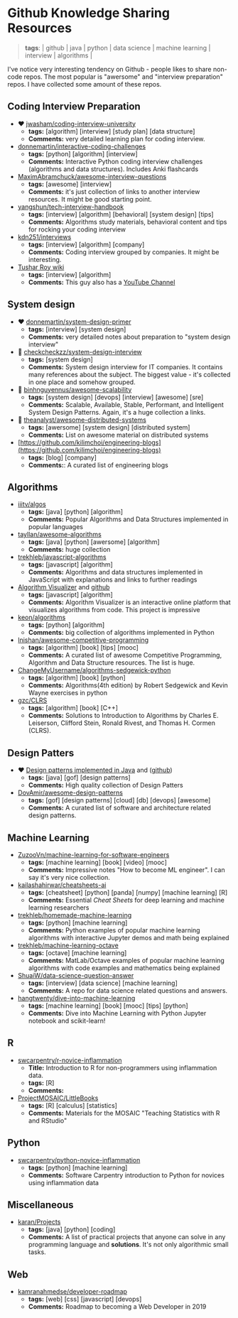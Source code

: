 # Github Knowledge Sharing Resources
> **tags**: | github | java | python | data science | machine learning | interview | algorithms |

I've notice very interesting tendency on Github - people likes to share non-code repos. The most popular is "awersome" and "interview preparation" repos.
I have collected some amount of these repos.


## Coding Interview Preparation

- ❤️ [jwasham/coding-interview-university](https://github.com/jwasham/coding-interview-university)
  - **tags:** [algorithm] [interview] [study plan] [data structure]
  - **Comments:** very detailed learning plan for coding interview.
- [donnemartin/interactive-coding-challenges](https://github.com/donnemartin/interactive-coding-challenges)
  - **tags:** [python] [algorithm] [interview]
  - **Comments:** Interactive Python coding interview challenges (algorithms and data structures). Includes Anki flashcards
- [MaximAbramchuck/awesome-interview-questions](https://github.com/MaximAbramchuck/awesome-interview-questions)
  - **tags:** [awesome] [interview]
  - **Comments:** it's just collection of links to another interview resources. It might be good starting point.
- [yangshun/tech-interview-handbook](https://github.com/yangshun/tech-interview-handbook)
  - **tags:** [interview] [algorithm] [behavioral] [system design] [tips]
  - **Comments:** Algorithms study materials, behavioral content and tips for rocking your coding interview
- [kdn251/interviews](https://github.com/kdn251/interviews)
  - **tags:** [interview] [algorithm] [company]
  - **Comments:** Coding interview grouped by companies. It might be interesting.
- [Tushar Roy wiki](https://github.com/mission-peace/interview/wiki)
  - **tags:** [interview] [algorithm]
  - **Comments:** This guy also has a [YouTube Channel](https://www.youtube.com/channel/UCZLJf_R2sWyUtXSKiKlyvAw)

## System design

- ❤️ [donnemartin/system-design-primer](https://github.com/donnemartin/system-design-primer)
  - **tags:** [interview] [system design]
  - **Comments:** very detailed notes about preparation to "system design interview"
- 💛 [checkcheckzz/system-design-interview](https://github.com/checkcheckzz/system-design-interview)
  - **tags:** [system design]
  - **Comments:** System design interview for IT companies. It contains many references about the subject. The biggest value - it's collected in one place and somehow grouped.
- 💛 [binhnguyennus/awesome-scalability](https://github.com/binhnguyennus/awesome-scalability)
  - **tags:** [system design] [devops] [interview] [awesome] [sre]
  - **Comments:** Scalable, Available, Stable, Performant, and Intelligent System Design Patterns. Again, it's a huge collection a links.
- 💛 [theanalyst/awesome-distributed-systems](https://github.com/theanalyst/awesome-distributed-systems)
  - **tags:** [awersome] [system design] [distributed system]
  - **Comments:** List on awesome material on distributed systems
- [https://github.com/kilimchoi/engineering-blogs](https://github.com/kilimchoi/engineering-blogs)
  - **tags:** [blog] [company]
  - **Comments:**: A curated list of engineering blogs

## Algorithms

- [iiitv/algos](https://github.com/iiitv/algos)
  - **tags:** [java] [python] [algorithm]
  - **Comments:** Popular Algorithms and Data Structures implemented in popular languages
- [tayllan/awesome-algorithms](https://github.com/tayllan/awesome-algorithms) 
  - **tags:** [java] [python] [awersome] [algorithm]
  - **Comments:** huge collection
- [trekhleb/javascript-algorithms](https://github.com/trekhleb/javascript-algorithms)
  - **tags:** [javascript] [algorithm]
  - **Comments:** Algorithms and data structures implemented in JavaScript with explanations and links to further readings
- [Algorithm Visualizer](https://algorithm-visualizer.org/) and [github](https://github.com/algorithm-visualizer/algorithm-visualizer)
  - **tags:** [javascript] [algorithm]
  - **Comments:** Algorithm Visualizer is an interactive online platform that visualizes algorithms from code. This project is impressive
- [keon/algorithms](https://github.com/keon/algorithms)
  - **tags:** [python] [algorithm]
  - **Comments:** big collection of algorithms implemented in Python
- [lnishan/awesome-competitive-programming](https://github.com/lnishan/awesome-competitive-programming)
  - **tags:** [algorithm] [book] [tips] [mooc]
  - **Comments:** A curated list of awesome Competitive Programming, Algorithm and Data Structure resources. The list is huge.
- [ChangeMyUsername/algorithms-sedgewick-python](https://github.com/ChangeMyUsername/algorithms-sedgewick-python)
  - **tags:** [algorithm] [book] [python]
  - **Comments:** Algorithms(4th edition) by Robert Sedgewick and Kevin Wayne exercises in python
- [gzc/CLRS](https://github.com/gzc/CLRS)
  - **tags:** [algorithm] [book] [C++]
  - **Comments:** Solutions to Introduction to Algorithms by Charles E. Leiserson, Clifford Stein, Ronald Rivest, and Thomas H. Cormen (CLRS).

## Design Patters

- ❤️ [Design patterns implemented in Java](https://java-design-patterns.com) and ([github](https://github.com/iluwatar/java-design-patterns))
  - **tags:** [java] [gof] [design patterns]
  - **Comments:** High quality collection of Design Patters
- [DovAmir/awesome-design-patterns](https://github.com/DovAmir/awesome-design-patterns)
  - **tags:** [gof] [design patterns] [cloud] [db] [devops] [awesome]
  - **Comments:** A curated list of software and architecture related design patterns.

## Machine Learning

- [ZuzooVn/machine-learning-for-software-engineers](https://github.com/ZuzooVn/machine-learning-for-software-engineers)
  - **tags:**  [machine learning] [book] [video] [mooc]
  - **Comments:** Impressive notes "How to become ML engineer". I can say it's very nice collection.
- [kailashahirwar/cheatsheets-ai](https://github.com/kailashahirwar/cheatsheets-ai)
  - **tags:** [cheatsheet] [python] [panda] [numpy] [machine learning] [R]
  - **Comments:** Essential *Cheat Sheets* for deep learning and machine learning researchers
- [trekhleb/homemade-machine-learning](https://github.com/trekhleb/homemade-machine-learning)  
  - **tags:** [python] [machine learning]
  - **Comments:** Python examples of popular machine learning algorithms with interactive Jupyter demos and math being explained
- [trekhleb/machine-learning-octave](https://github.com/trekhleb/machine-learning-octave)
  - **tags:** [octave] [machine learning]
  - **Comments:** MatLab/Octave examples of popular machine learning algorithms with code examples and mathematics being explained
- [ShuaiW/data-science-question-answer](https://github.com/ShuaiW/data-science-question-answer)
  - **tags:** [interview] [data science] [machine learning]
  - **Comments:** A repo for data science related questions and answers.
- [hangtwenty/dive-into-machine-learning](https://github.com/hangtwenty/dive-into-machine-learning)
  - **tags:** [machine learning] [book] [mooc] [tips] [python]
  - **Comments:** Dive into Machine Learning with Python Jupyter notebook and scikit-learn!

## R

- [swcarpentry/r-novice-inflammation](https://github.com/swcarpentry/r-novice-inflammation)
  - **Title:** Introduction to R for non-programmers using inflammation data.
  - **tags:** [R]
  - **Comments:** 
- [ProjectMOSAIC/LittleBooks](https://github.com/ProjectMOSAIC/LittleBooks)
  - **tags:** [R] [calculus] [statistics]
  - **Comments:** Materials for the MOSAIC "Teaching Statistics with R and RStudio"

## Python

- [swcarpentry/python-novice-inflammation](https://github.com/swcarpentry/python-novice-inflammation)
  - **tags:** [python] [machine learning]
  - **Comments:** Software Carpentry introduction to Python for novices using inflammation data

## Miscellaneous

- [karan/Projects](https://github.com/karan/Projects)
  - **tags:** [java] [python] [coding]
  - **Comments:** A list of practical projects that anyone can solve in any programming language and **solutions**. It's not only algorithmic small tasks.

## Web

- [kamranahmedse/developer-roadmap](https://github.com/kamranahmedse/developer-roadmap)
  - **tags:** [web] [css] [javascript] [devops]
  - **Comments:** Roadmap to becoming a Web Developer in 2019
